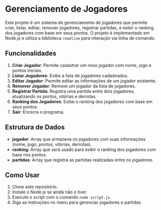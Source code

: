 # Gerenciamento de Jogadores

Este projeto é um sistema de gerenciamento de jogadores que permite criar, listar, editar, remover jogadores, registrar partidas, e exibir o ranking dos jogadores com base em seus pontos. O projeto é implementado em Node.js e utiliza a biblioteca `readline` para interação via linha de comando.

## Funcionalidades

1. **Criar Jogador**: Permite cadastrar um novo jogador com nome, jogo e pontos iniciais.
2. **Listar Jogadores**: Exibe a lista de jogadores cadastrados.
3. **Editar Jogador**: Permite editar as informações de um jogador existente.
4. **Remover Jogador**: Remove um jogador da lista de jogadores.
5. **Registrar Partida**: Registra uma partida entre dois jogadores, atualizando os pontos, vitórias e derrotas.
6. **Ranking dos Jogadores**: Exibe o ranking dos jogadores com base em seus pontos.
7. **Sair**: Encerra o programa.

## Estrutura de Dados

- **jogador**: Array que armazena os jogadores com suas informações (nome, jogo, pontos, vitórias, derrotas).
- **ranking**: Array que será usado para exibir o ranking dos jogadores com base nos pontos.
- **partidas**: Array que registra as partidas realizadas entre os jogadores.

## Como Usar

1. Clone este repositório.
2. Instale o Node.js se ainda não o tiver.
3. Execute o script com o comando `node script.js`.
4. Siga as instruções no menu para gerenciar jogadores e partidas.
